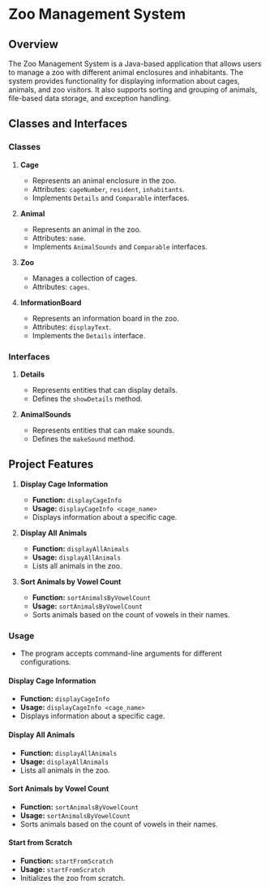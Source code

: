 # Zoo Management System

## Overview

The Zoo Management System is a Java-based application that allows users to manage a zoo with different animal enclosures and inhabitants. The system provides functionality for displaying information about cages, animals, and zoo visitors. It also supports sorting and grouping of animals, file-based data storage, and exception handling.

## Classes and Interfaces

### Classes

1. **Cage**
   - Represents an animal enclosure in the zoo.
   - Attributes: `cageNumber`, `resident`, `inhabitants`.
   - Implements `Details` and `Comparable` interfaces.

2. **Animal**
   - Represents an animal in the zoo.
   - Attributes: `name`.
   - Implements `AnimalSounds` and `Comparable` interfaces.

3. **Zoo**
   - Manages a collection of cages.
   - Attributes: `cages`.

4. **InformationBoard**
   - Represents an information board in the zoo.
   - Attributes: `displayText`.
   - Implements the `Details` interface.

### Interfaces

1. **Details**
   - Represents entities that can display details.
   - Defines the `showDetails` method.

2. **AnimalSounds**
   - Represents entities that can make sounds.
   - Defines the `makeSound` method.

## Project Features

1. **Display Cage Information**
   - **Function:** `displayCageInfo`
   - **Usage:** `displayCageInfo <cage_name>`
   - Displays information about a specific cage.

2. **Display All Animals**
   - **Function:** `displayAllAnimals`
   - **Usage:** `displayAllAnimals`
   - Lists all animals in the zoo.

3. **Sort Animals by Vowel Count**
   - **Function:** `sortAnimalsByVowelCount`
   - **Usage:** `sortAnimalsByVowelCount`
   - Sorts animals based on the count of vowels in their names.

### Usage

  - The program accepts command-line arguments for different configurations.

#### Display Cage Information

- **Function:** `displayCageInfo`
- **Usage:** `displayCageInfo <cage_name>`
- Displays information about a specific cage.

#### Display All Animals

- **Function:** `displayAllAnimals`
- **Usage:** `displayAllAnimals`
- Lists all animals in the zoo.

#### Sort Animals by Vowel Count

- **Function:** `sortAnimalsByVowelCount`
- **Usage:** `sortAnimalsByVowelCount`
- Sorts animals based on the count of vowels in their names.

#### Start from Scratch

- **Function:** `startFromScratch`
- **Usage:** `startFromScratch`
- Initializes the zoo from scratch.
